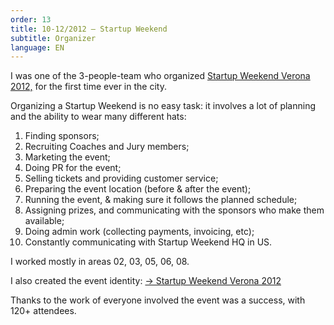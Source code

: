 ```yaml
---
order: 13
title: 10-12/2012 — Startup Weekend
subtitle: Organizer
language: EN
---
```


I was one of the 3-people-team who organized [Startup Weekend Verona 2012,](https://web.archive.org/web/20121217072032/http://verona.startupweekend.org/) for the first time ever in the city.

Organizing a Startup Weekend is no easy task: it involves a lot of planning and the ability to wear many different hats:

1.  Finding sponsors;
2.  Recruiting Coaches and Jury members;
3.  Marketing the event;
4.  Doing PR for the event;
5.  Selling tickets and providing customer service;
6.  Preparing the event location (before &amp; after the event);
7.  Running the event, &amp; making sure it follows the planned schedule;
8.  Assigning prizes, and communicating with the sponsors who make them available;
9.  Doing admin work (collecting payments, invoicing, etc);
10. Constantly communicating with Startup Weekend HQ in US.

I worked mostly in areas 02, 03, 05, 06, 08.

I also created the event identity: [&rarr; Startup Weekend Verona 2012](/archive/simplest/work/startup-weekend-verona/)

Thanks to the work of everyone involved the event was a success, with 120+ attendees.
